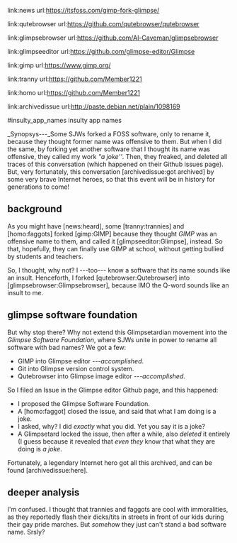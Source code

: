 link:news
url:https://itsfoss.com/gimp-fork-glimpse/

link:qutebrowser
url:https://github.com/qutebrowser/qutebrowser

link:glimpsebrowser
url:https://github.com/Al-Caveman/glimpsebrowser

link:glimpseeditor
url:https://github.com/glimpse-editor/Glimpse

link:gimp
url:https://www.gimp.org/

link:tranny
url:https://github.com/Member1221

link:homo
url:https://github.com/Member1221

link:archivedissue
url:http://paste.debian.net/plain/1098169

#insulty_app_names insulty app names

_Synopsys---_Some SJWs forked a FOSS software, only to rename it, because they
thought former name was offensive to them.  But when I did the same, by forking
yet another software that I thought its name was offensive, they called my work
_"a joke''_.  Then, they freaked, and deleted all traces of this conversation
(which happened on their Github issues page).  But, very fortunately, this
conversation [archivedissue:got archived] by some very brave Internet heroes,
so that this event will be in history for generations to come!

## background

As you might have [news:heard], some [tranny:trannies] and [homo:faggots]
forked [gimp:GIMP] because they thought _GIMP_ was an offensive name to them,
and called it [glimpseeditor:Glimpse], instead.  So that, hopefully, they can
finally use GIMP at school, without getting bullied by students and teachers.

So, I thought, why not?  I ---too--- know a software that its name sounds like
an insult.  Henceforth, I forked [qutebrowser:Qutebrowser] into
[glimpsebrowser:Glimpsebrowser], because IMO the Q-word sounds like an insult
to me.

## glimpse software foundation

But why stop there?  Why not extend this Glimpsetardian movement into the
_Glimpse Software Foundation_, where SJWs unite in power to rename all software
with bad names?  We got a few:

* GIMP into Glimpse editor _---accomplished_.
* Git into Glimpse version control system.
* Qutebrowser into Glimpse image editor _---accomplished_.

So I filed an Issue in the Glimpse editor Github page, and this happened:

+ I proposed the Glimpse Software Foundation.
+ A [homo:faggot] closed the issue, and said that what I am doing is a joke.
+ I asked, why?  I did _exactly_ what you did.  Yet you say it is a joke?
+ A Glimpsetard locked the issue, then after a while, also _deleted_ it
  entirely (I guess because it revealed that _even they_ know that what they
  are doing is _a joke_.

Fortunately, a legendary Internet hero got all this archived, and can be found
[archivedissue:here].

## deeper analysis

I'm confused.  I thought that trannies and faggots are cool with immoralities,
as they reportedly flash their dicks/tits in streets in front of our kids
during their gay pride marches.  But _somehow_ they just can't stand a bad
software name.  Srsly?
